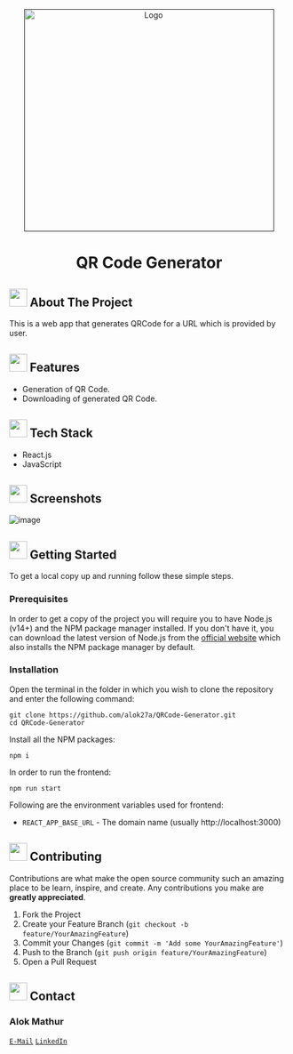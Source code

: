 <!-- HEADING WITH IMAGE -->
<div align="center">
  <a href="">
    <img src="https://www.qr-code-generator.com/wp-content/themes/qr/new_structure/markets/core_market_full/generator/dist/generator/assets/images/websiteQRCode_noFrame.png" alt="Logo" width="450" height="400">
  </a>
  <h1 align="center">QR Code Generator</h1>
</div>


<!-- ABOUT THE PROJECT -->

## <img src="https://openclipart.org/download/307315/1538154643.svg" width="32" height="32"> About The Project

This is a web app that generates QRCode for a URL which is provided by user.

## <img src="https://cdn-icons-png.flaticon.com/512/427/427735.png" width="32" height="32">  Features

* Generation of QR Code.
* Downloading of generated QR Code.

## <img src="https://techstackapps.com/media/2019/11/TechStackApps-logo-icon.png" width="32" height="32"> Tech Stack

* React.js
* JavaScript

<!-- SCREENSHOTS -->

## <img src="https://cdn-icons-png.flaticon.com/512/6823/6823853.png" width="32" height="32">  Screenshots

![image](https://user-images.githubusercontent.com/73957024/174660324-2aa5d71b-697e-47bb-88bb-811887ee7063.png)


<!-- GETTING STARTED -->
## <img src="https://cdn.iconscout.com/icon/free/png-512/laptop-user-1-1179329.png" width="32" height="32"> Getting Started

To get a local copy up and running follow these simple steps.
### Prerequisites
In order to get a copy of the project you will require you to have Node.js (v14+) and the NPM package manager installed. If you don't have it, you can download the latest version of Node.js from the [official website](https://nodejs.org/en/download/) which also installs the NPM package manager by default.
### Installation
Open the terminal in the folder in which you wish to clone the repository and enter the following command:
``` 
git clone https://github.com/alok27a/QRCode-Generator.git
cd QRCode-Generator
```
Install all the NPM packages:
```
npm i 
```
In order to run the frontend:
```
npm run start
```

Following are the environment variables used for frontend:
- `REACT_APP_BASE_URL` - The domain name (usually http://localhost:3000)

<!-- CONTRIBUTING -->
## <img src="https://hpe-developer-portal.s3.amazonaws.com/uploads/media/2020/3/git-icon-1788c-1590702885345.png" width=32 height=32> Contributing

Contributions are what make the open source community such an amazing place to be learn, inspire, and create. Any contributions you make are **greatly appreciated**.

1. Fork the Project
2. Create your Feature Branch (`git checkout -b feature/YourAmazingFeature`)
3. Commit your Changes (`git commit -m 'Add some YourAmazingFeature'`)
4. Push to the Branch (`git push origin feature/YourAmazingFeature`)
5. Open a Pull Request


<!-- CONTACT -->
## <img src="https://upload.wikimedia.org/wikipedia/commons/thumb/9/93/Google_Contacts_icon.svg/1024px-Google_Contacts_icon.svg.png" width=32 height=32> Contact

### Alok Mathur
[`E-Mail`](mailto:alok.mathur0302@gmail.com)
[`LinkedIn`](https://www.linkedin.com/in/alok-mathur-5aab4534/)

